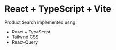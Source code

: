 # React + TypeScript + Vite

Product Search implemented using:

- React + TypeScript
- Tailwind CSS
- React-Query

